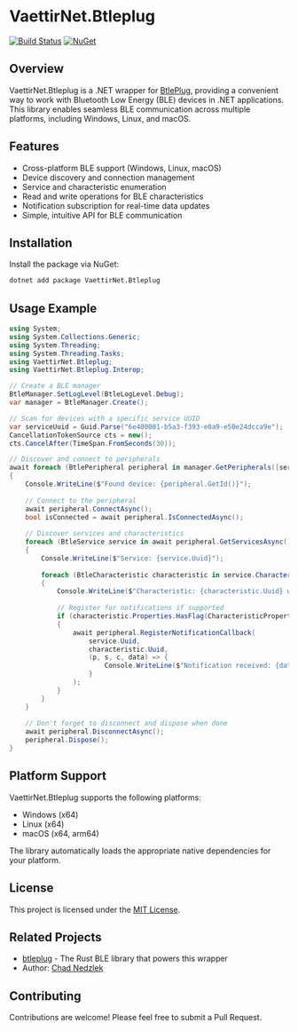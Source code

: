 # VaettirNet.Btleplug

[![Build Status](https://github.com/ChadNedzlek/VaettirNet.Btleplug/actions/workflows/main-build.yml/badge.svg)](https://github.com/{username}/{repository}/actions/workflows/main-build.yml)
[![NuGet](https://img.shields.io/nuget/v/VaettirNet.Btleplu.svg)](https://www.nuget.org/packages/VaettirNet.Btleplu/)

## Overview
VaettirNet.Btleplug is a .NET wrapper for [BtlePlug](https://github.com/deviceplug/btleplug), providing a convenient way to work with Bluetooth Low Energy (BLE) devices in .NET applications. This library enables seamless BLE communication across multiple platforms, including Windows, Linux, and macOS.
## Features
- Cross-platform BLE support (Windows, Linux, macOS)
- Device discovery and connection management
- Service and characteristic enumeration
- Read and write operations for BLE characteristics
- Notification subscription for real-time data updates
- Simple, intuitive API for BLE communication

## Installation
Install the package via NuGet:

```bash
dotnet add package VaettirNet.Btleplug
```

## Usage Example
``` csharp
using System;
using System.Collections.Generic;
using System.Threading;
using System.Threading.Tasks;
using VaettirNet.Btleplug;
using VaettirNet.Btleplug.Interop;

// Create a BLE manager
BtleManager.SetLogLevel(BtleLogLevel.Debug);
var manager = BtleManager.Create();

// Scan for devices with a specific service UUID
var serviceUuid = Guid.Parse("6e400001-b5a3-f393-e0a9-e50e24dcca9e");
CancellationTokenSource cts = new();
cts.CancelAfter(TimeSpan.FromSeconds(30));

// Discover and connect to peripherals
await foreach (BtlePeripheral peripheral in manager.GetPeripherals([serviceUuid], includeServices: true, cts.Token))
{
    Console.WriteLine($"Found device: {peripheral.GetId()}");
    
    // Connect to the peripheral
    await peripheral.ConnectAsync();
    bool isConnected = await peripheral.IsConnectedAsync();
    
    // Discover services and characteristics
    foreach (BtleService service in await peripheral.GetServicesAsync())
    {
        Console.WriteLine($"Service: {service.Uuid}");
        
        foreach (BtleCharacteristic characteristic in service.Characteristics)
        {
            Console.WriteLine($"Characteristic: {characteristic.Uuid} with properties: {characteristic.Properties}");
            
            // Register for notifications if supported
            if (characteristic.Properties.HasFlag(CharacteristicProperty.Notify))
            {
                await peripheral.RegisterNotificationCallback(
                    service.Uuid, 
                    characteristic.Uuid, 
                    (p, s, c, data) => {
                        Console.WriteLine($"Notification received: {data.Length} bytes");
                    }
                );
            }
        }
    }
    
    // Don't forget to disconnect and dispose when done
    await peripheral.DisconnectAsync();
    peripheral.Dispose();
}
```
## Platform Support
VaettirNet.Btleplug supports the following platforms:
- Windows (x64)
- Linux (x64)
- macOS (x64, arm64)

The library automatically loads the appropriate native dependencies for your platform.
## License
This project is licensed under the [MIT License](LICENSE.md).
## Related Projects
- [btleplug](https://github.com/deviceplug/btleplug) - The Rust BLE library that powers this wrapper
- Author: [Chad Nedzlek](https://github.com/ChadNedzlek)

## Contributing
Contributions are welcome! Please feel free to submit a Pull Request.

